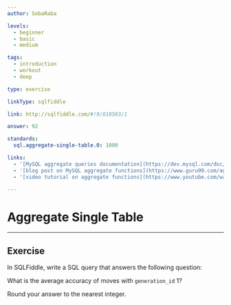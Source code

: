 ```yaml
---
author: SebaRaba

levels:
  - beginner
  - basic
  - medium

tags:
  - introduction
  - workout
  - deep

type: exercise

linkType: sqlfiddle

link: http://sqlfiddle.com/#!9/810583/1

answer: 92

standards:
  sql.aggregate-single-table.0: 1000

links:
  - '[MySQL aggregate queries documentation](https://dev.mysql.com/doc/refman/5.7/en/group-by-functions.html){documentation}'
  - '[blog post on MySQL aggregate functions](https://www.guru99.com/aggregate-functions.html){website}'
  - '[video tutorial on aggregate functions](https://www.youtube.com/watch?v=sgAvl7ry5jY){video}'

---
```


# Aggregate Single Table

---        
## Exercise

In SQLFiddle, write a SQL query that answers the following question:

What is the average accuracy of moves with `generation_id` 1?

Round your answer to the nearest integer.
